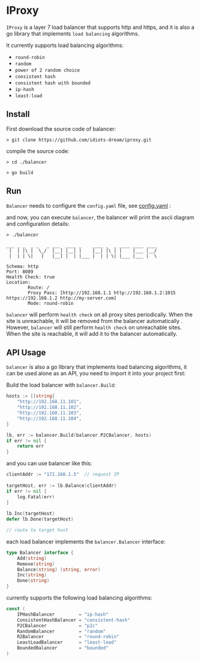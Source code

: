 # IProxy

`IProxy` is a layer 7 load balancer that supports http and https, and it is also a go library that implements `load balancing` algorithms.

It currently supports load balancing algorithms:

* `round-robin`
* `random`
* `power of 2 random choice`
* `consistent hash`
* `consistent hash with bounded`
* `ip-hash`
* `least-load`

## Install

First download the source code of balancer:

```shell
> git clone https://github.com/idiots-dream/iproxy.git
```

compile the source code:

```shell
> cd ./balancer

> go build
```

## Run

`Balancer` needs to configure the `config.yaml` file, see [config.yaml](https://github.com/idiots-dream/iproxy/blob/main/config.yaml) :

and now, you can execute `balancer`, the balancer will print the ascii diagram and configuration details:

```shell
> ./balancer

___ _ _  _ _   _ ___  ____ _    ____ _  _ ____ ____ ____ 
 |  | |\ |  \_/  |__] |__| |    |__| |\ | |    |___ |__/ 
 |  | | \|   |   |__] |  | |___ |  | | \| |___ |___ |  \                                        

Schema: http
Port: 8089
Health Check: true
Location:
        Route: /
        Proxy Pass: [http://192.168.1.1 http://192.168.1.2:1015 https://192.168.1.2 http://my-server.com]
        Mode: round-robin

```

`balancer` will perform `health check` on all proxy sites periodically. When the site is unreachable, it will be removed from the balancer automatically . However, `balancer` will still perform `health check` on unreachable sites. When the site is reachable, it will add it to the balancer automatically.

## API Usage

`balancer` is also a go library that implements load balancing algorithms, it can be used alone as an API, you need to import it into your project first:

Build the load balancer with `balancer.Build`:

```go
hosts := []string{
	"http://192.168.11.101",
	"http://192.168.11.102",
	"http://192.168.11.103",
	"http://192.168.11.104",
}

lb, err := balancer.Build(balancer.P2CBalancer, hosts)
if err != nil {
	return err
}
```

and you can use balancer like this:

```go
clientAddr := "172.160.1.5"  // request IP
	
targetHost, err := lb.Balance(clientAddr) 
if err != nil {
	log.Fatal(err)
}
	
lb.Inc(targetHost)
defer lb.Done(targetHost)

// route to target host
```

each load balancer implements the `balancer.Balancer` interface:

```go
type Balancer interface {
	Add(string)
	Remove(string)
	Balance(string) (string, error)
	Inc(string)
	Done(string)
}
```

currently supports the following load balancing algorithms:

```go
const (
	IPHashBalancer         = "ip-hash"
	ConsistentHashBalancer = "consistent-hash"
	P2CBalancer            = "p2c"
	RandomBalancer         = "random"
	R2Balancer             = "round-robin"
	LeastLoadBalancer      = "least-load"
	BoundedBalancer        = "bounded"
)
```
